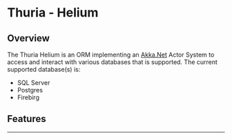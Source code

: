 Thuria - Helium
===

Overview
---

The Thuria Helium is an ORM implementing an [Akka.Net](http://getakka.net) Actor System to access and interact with various databases that is supported. The current supported database(s) is:  

* SQL Server
* Postgres
* Firebirg

Features
---

---